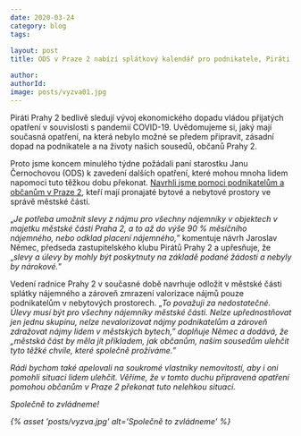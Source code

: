 ```yaml
---
date: 2020-03-24
category: blog
tags:
    
layout: post
title: ODS v Praze 2 nabízí splátkový kalendář pro podnikatele, Piráti požadují až 90 % slevu nájmu pro podnikatele i nájemníky městských bytů

author: 
authorId:  
image: posts/vyzva01.jpg
---
```

Piráti Prahy 2 bedlivě sledují vývoj ekonomického dopadu vládou přijatých opatření v souvislosti s pandemií COVID-19. Uvědomujeme si, jaký mají současná opatření, na která nebylo možné se předem připravit, zásadní dopad na podnikatele a na životy našich sousedů, občanů Prahy 2. 

Proto jsme koncem minulého týdne požádali paní starostku Janu Černochovou (ODS) k zavedení dalších opatření, které mohou mnoha lidem napomoci tuto těžkou dobu překonat. [Navrhli jsme pomoci podnikatelům a občanům v Praze 2](https://praha2.pirati.cz/aktuality/navrhli-jsme-pomoci-podnikatelum-a-obcanum-v-praze-2.html), kteří mají pronajaté bytové a nebytové prostory ve správě městské části. 

„<i>Je potřeba umožnit slevy z nájmu pro všechny nájemníky v objektech v majetku městské části Praha 2, a to až do výše 90 % měsíčního nájemného, nebo odklad placení nájemného,</i>” komentuje návrh Jaroslav Němec, předseda zastupitelského klubu Pirátů Prahy 2 a upřesňuje, že „<i>slevy a úlevy by mohly být poskytnuty na základě podané žádosti a nebyly by nárokové.</i>”

Vedení radnice Prahy 2 v současné době navrhuje odložit v městské části splátky nájemného a zároveň zmrazení valorizace nájmů pouze podnikatelům v nebytových prostorech. „<i>To považuji za nedostatečné. Úlevy musí být pro všechny nájemníky městské části. Nelze upřednostňovat jen jednu skupinu, nelze nevalorizovat nájmy podnikatelům a zároveň zdražovat nájmy lidem v městských bytech,” doplňuje Němec a dodává, že „<i>městská část by měla jít příkladem, jak občanům, naším sousedům ulehčit tyto těžké chvíle, které společně prožíváme.</i>” 

Rádi bychom také apelovali na soukromé vlastníky nemovitostí, aby i oni pomohli situaci lidem ulehčit. Věříme, že v tomto duchu připravená opatření pomohou občanům v Praze 2 překonat tuto nelehkou situaci. 

Společně to zvládneme! 

{% asset 'posts/vyzva.jpg' alt='Společně to zvládneme' %}


